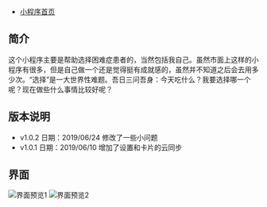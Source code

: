 - [小程序首页](https://uniquelab.cn/hard-choice/)

## 简介
这个小程序主要是帮助选择困难症患者的，当然包括我自己。虽然市面上这样的小程序有很多，但是自己做一个还是觉得挺有成就感的，虽然并不知道之后会去用多少次。“选择”是一大世界性难题。吾日三问吾身：今天吃什么？我要选择哪一个呢？现在做些什么事情比较好呢？

## 版本说明
- v1.0.2 日期：2019/06/24
修改了一些小问题
- v1.0.1 日期：2019/06/10
增加了设置和卡片的云同步

## 界面
![界面预览1](https://uniquelab.cn/wp-content/uploads/2019/06/2019-06-01-21_57_26-%E8%89%B0%E9%9A%BE%E7%9A%84%E5%86%B3%E5%AE%9A-%E5%90%84%E4%B8%AA%E7%89%88%E6%9C%AC%E7%95%8C%E9%9D%A2-20190522-%E9%BB%84%E6%99%93%E6%A0%8B.pptx-PowerPoint.jpg"界面预览")
![界面预览2](https://uniquelab.cn/wp-content/uploads/2019/06/2019-06-01-21_57_40-%E8%89%B0%E9%9A%BE%E7%9A%84%E5%86%B3%E5%AE%9A-%E5%90%84%E4%B8%AA%E7%89%88%E6%9C%AC%E7%95%8C%E9%9D%A2-20190522-%E9%BB%84%E6%99%93%E6%A0%8B.pptx-PowerPoint.jpg"界面预览")